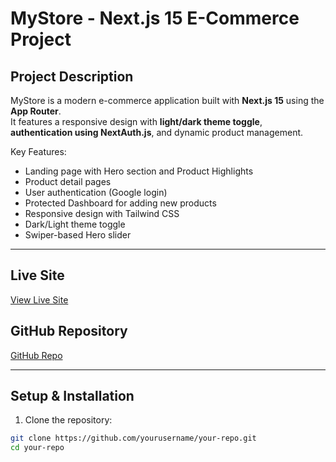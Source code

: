 # MyStore - Next.js 15 E-Commerce Project

## Project Description

MyStore is a modern e-commerce application built with **Next.js 15** using the **App Router**.  
It features a responsive design with **light/dark theme toggle**, **authentication using NextAuth.js**, and dynamic product management.

Key Features:

- Landing page with Hero section and Product Highlights
- Product detail pages
- User authentication (Google login)
- Protected Dashboard for adding new products
- Responsive design with Tailwind CSS
- Dark/Light theme toggle
- Swiper-based Hero slider

---

## Live Site

[View Live Site](https://your-vercel-site.vercel.app) <!-- Replace with your Vercel live link -->

## GitHub Repository

[GitHub Repo](https://github.com/yourusername/your-repo) <!-- Replace with your GitHub repo link -->

---

## Setup & Installation

1. Clone the repository:

```bash
git clone https://github.com/yourusername/your-repo.git
cd your-repo
```
